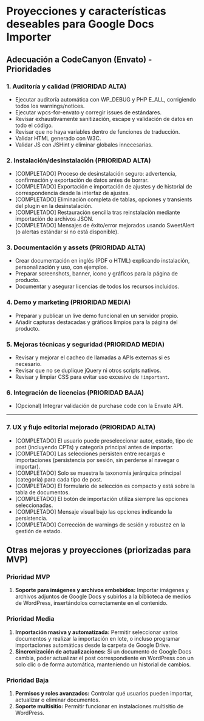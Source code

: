 # Proyecciones y características deseables para Google Docs Importer

## Adecuación a CodeCanyon (Envato) - Prioridades

### 1. Auditoría y calidad (PRIORIDAD ALTA)
- Ejecutar auditoría automática con WP_DEBUG y PHP E_ALL, corrigiendo todos los warnings/notices.
- Ejecutar wpcs-for-envato y corregir issues de estándares.
- Revisar exhaustivamente sanitización, escape y validación de datos en todo el código.
- Revisar que no haya variables dentro de funciones de traducción.
- Validar HTML generado con W3C.
- Validar JS con JSHint y eliminar globales innecesarias.

### 2. Instalación/desinstalación (PRIORIDAD ALTA)
- [COMPLETADO] Proceso de desinstalación seguro: advertencia, confirmación y exportación de datos antes de borrar.
- [COMPLETADO] Exportación e importación de ajustes y de historial de correspondencia desde la interfaz de ajustes.
- [COMPLETADO] Eliminación completa de tablas, opciones y transients del plugin en la desinstalación.
- [COMPLETADO] Restauración sencilla tras reinstalación mediante importación de archivos JSON.
- [COMPLETADO] Mensajes de éxito/error mejorados usando SweetAlert (o alertas estándar si no está disponible).

### 3. Documentación y assets (PRIORIDAD ALTA)
- Crear documentación en inglés (PDF o HTML) explicando instalación, personalización y uso, con ejemplos.
- Preparar screenshots, banner, icono y gráficos para la página de producto.
- Documentar y asegurar licencias de todos los recursos incluidos.

### 4. Demo y marketing (PRIORIDAD MEDIA)
- Preparar y publicar un live demo funcional en un servidor propio.
- Añadir capturas destacadas y gráficos limpios para la página del producto.

### 5. Mejoras técnicas y seguridad (PRIORIDAD MEDIA)
- Revisar y mejorar el cacheo de llamadas a APIs externas si es necesario.
- Revisar que no se duplique jQuery ni otros scripts nativos.
- Revisar y limpiar CSS para evitar uso excesivo de `!important`.

### 6. Integración de licencias (PRIORIDAD BAJA)
- (Opcional) Integrar validación de purchase code con la Envato API.

---

### 7. UX y flujo editorial mejorado (PRIORIDAD ALTA)
- [COMPLETADO] El usuario puede preseleccionar autor, estado, tipo de post (incluyendo CPTs) y categoría principal antes de importar.
- [COMPLETADO] Las selecciones persisten entre recargas e importaciones (persistencia por sesión, sin perderse al navegar o importar).
- [COMPLETADO] Solo se muestra la taxonomía jerárquica principal (categoría) para cada tipo de post.
- [COMPLETADO] El formulario de selección es compacto y está sobre la tabla de documentos.
- [COMPLETADO] El botón de importación utiliza siempre las opciones seleccionadas.
- [COMPLETADO] Mensaje visual bajo las opciones indicando la persistencia.
- [COMPLETADO] Corrección de warnings de sesión y robustez en la gestión de estado.

## Otras mejoras y proyecciones (priorizadas para MVP)

### Prioridad MVP
1. **Soporte para imágenes y archivos embebidos:** Importar imágenes y archivos adjuntos de Google Docs y subirlos a la biblioteca de medios de WordPress, insertándolos correctamente en el contenido.

### Prioridad Media
1. **Importación masiva y automatizada:** Permitir seleccionar varios documentos y realizar la importación en lote, o incluso programar importaciones automáticas desde la carpeta de Google Drive.
2. **Sincronización de actualizaciones:** Si un documento de Google Docs cambia, poder actualizar el post correspondiente en WordPress con un solo clic o de forma automática, manteniendo un historial de cambios.

### Prioridad Baja
1. **Permisos y roles avanzados:** Controlar qué usuarios pueden importar, actualizar o eliminar documentos.
2. **Soporte multisitio:** Permitir funcionar en instalaciones multisitio de WordPress.
